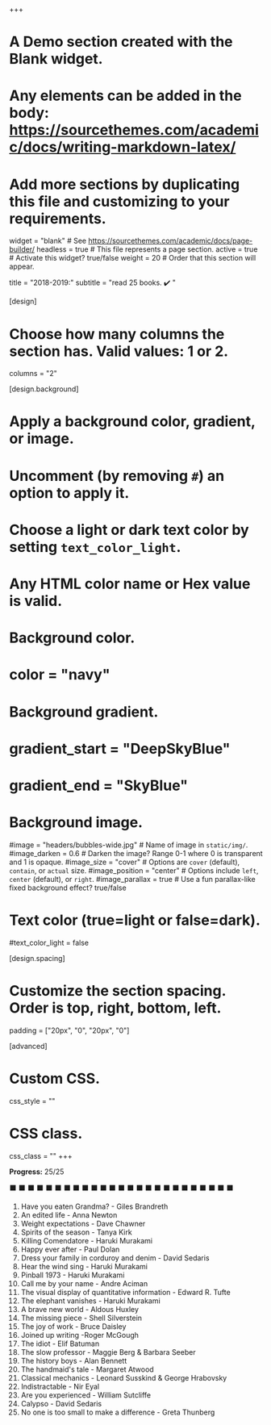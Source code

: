 +++
# A Demo section created with the Blank widget.
# Any elements can be added in the body: https://sourcethemes.com/academic/docs/writing-markdown-latex/
# Add more sections by duplicating this file and customizing to your requirements.

widget = "blank"  # See https://sourcethemes.com/academic/docs/page-builder/
headless = true  # This file represents a page section.
active = true  # Activate this widget? true/false
weight = 20  # Order that this section will appear.

title = "2018-2019:"
subtitle = "read 25 books. :heavy_check_mark: "

[design]
  # Choose how many columns the section has. Valid values: 1 or 2.
  columns = "2"

[design.background]
  # Apply a background color, gradient, or image.
  #   Uncomment (by removing `#`) an option to apply it.
  #   Choose a light or dark text color by setting `text_color_light`.
  #   Any HTML color name or Hex value is valid.

  # Background color.
  # color = "navy"
  
  # Background gradient.
  # gradient_start = "DeepSkyBlue"
  # gradient_end = "SkyBlue"
  
  # Background image.
  #image = "headers/bubbles-wide.jpg"  # Name of image in `static/img/`.
  #image_darken = 0.6  # Darken the image? Range 0-1 where 0 is transparent and 1 is opaque.
  #image_size = "cover"  #  Options are `cover` (default), `contain`, or `actual` size.
  #image_position = "center"  # Options include `left`, `center` (default), or `right`.
  #image_parallax = true  # Use a fun parallax-like fixed background effect? true/false

  # Text color (true=light or false=dark).
  #text_color_light = false

[design.spacing]
  # Customize the section spacing. Order is top, right, bottom, left.
  padding = ["20px", "0", "20px", "0"]

[advanced]
 # Custom CSS. 
 css_style = ""
 
 # CSS class.
 css_class = ""
+++

__Progress:__ 25/25

:black_large_square: :black_large_square: :black_large_square: :black_large_square: :black_large_square: :black_large_square:
:black_large_square: :black_large_square: :black_large_square: :black_large_square: :black_large_square: :black_large_square:
:black_large_square: :black_large_square: :black_large_square: :black_large_square: :black_large_square: :black_large_square:
:black_large_square: :black_large_square: :black_large_square: :black_large_square: :black_large_square: :black_large_square: :black_large_square:  

 1. Have you eaten Grandma? - Giles Brandreth 
 2. An edited life - Anna Newton 
 3. Weight expectations - Dave Chawner
 4. Spirits of the season - Tanya Kirk
 5. Killing Comendatore - Haruki Murakami 
 6. Happy ever after - Paul Dolan
 7. Dress your family in corduroy and denim - David Sedaris
 8. Hear the wind sing - Haruki Murakami
 9. Pinball 1973 - Haruki Murakami 
 10. Call me by your name - Andre Aciman 
 11. The visual display of quantitative information - Edward R. Tufte 
 12. The elephant vanishes - Haruki Murakami 
 13. A brave new world - Aldous Huxley 
 14. The missing piece - Shell Silverstein 
 15. The joy of work - Bruce Daisley 
 16. Joined up writing -Roger McGough 
 17. The idiot - Elif Batuman 
 18. The slow professor - Maggie Berg & Barbara Seeber 
 19. The history boys - Alan Bennett 
 20. The handmaid's tale - Margaret Atwood 
 21. Classical mechanics - Leonard Susskind & George Hrabovsky 
 22. Indistractable - Nir Eyal 
 23. Are you experienced - William Sutcliffe 
 24. Calypso - David Sedaris 
 25. No one is too small to make a difference - Greta Thunberg

